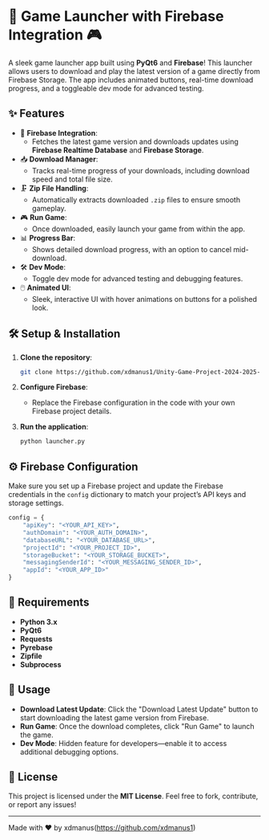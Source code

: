 
# 🚀 Game Launcher with Firebase Integration 🎮

A sleek game launcher app built using **PyQt6** and **Firebase**! This launcher allows users to download and play the latest version of a game directly from Firebase Storage. The app includes animated buttons, real-time download progress, and a toggleable dev mode for advanced testing.

## ✨ Features
- 🔗 **Firebase Integration**: 
  - Fetches the latest game version and downloads updates using **Firebase Realtime Database** and **Firebase Storage**.
- 📥 **Download Manager**: 
  - Tracks real-time progress of your downloads, including download speed and total file size.
- 🗜️ **Zip File Handling**: 
  - Automatically extracts downloaded `.zip` files to ensure smooth gameplay.
- 🎮 **Run Game**: 
  - Once downloaded, easily launch your game from within the app.
- 📊 **Progress Bar**: 
  - Shows detailed download progress, with an option to cancel mid-download.
- 🛠️ **Dev Mode**: 
  - Toggle dev mode for advanced testing and debugging features.
- 🖱️ **Animated UI**: 
  - Sleek, interactive UI with hover animations on buttons for a polished look.

## 🛠️ Setup & Installation
1. **Clone the repository**:
    ```bash
    git clone https://github.com/xdmanus1/Unity-Game-Project-2024-2025-IKT-App.git
    ```

2. **Configure Firebase**: 
   - Replace the Firebase configuration in the code with your own Firebase project details.

3. **Run the application**:
    ```bash
    python launcher.py
    ```

## ⚙️ Firebase Configuration
Make sure you set up a Firebase project and update the Firebase credentials in the `config` dictionary to match your project’s API keys and storage settings.

```python
config = {
    "apiKey": "<YOUR_API_KEY>",
    "authDomain": "<YOUR_AUTH_DOMAIN>",
    "databaseURL": "<YOUR_DATABASE_URL>",
    "projectId": "<YOUR_PROJECT_ID>",
    "storageBucket": "<YOUR_STORAGE_BUCKET>",
    "messagingSenderId": "<YOUR_MESSAGING_SENDER_ID>",
    "appId": "<YOUR_APP_ID>"
}
```

## 🧰 Requirements
- **Python 3.x**
- **PyQt6**
- **Requests**
- **Pyrebase**
- **Zipfile**
- **Subprocess**


## 🚨 Usage
- **Download Latest Update**: Click the "Download Latest Update" button to start downloading the latest game version from Firebase.
- **Run Game**: Once the download completes, click "Run Game" to launch the game.
- **Dev Mode**: Hidden feature for developers—enable it to access additional debugging options.

## 📝 License
This project is licensed under the **MIT License**. Feel free to fork, contribute, or report any issues!

---

Made with ❤️ by xdmanus(https://github.com/xdmanus1)
